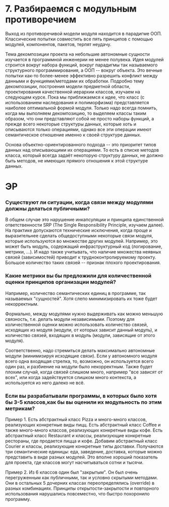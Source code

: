 # 7. Разбираемся с модульным противоречием

Выход из противоречивой модели модуля находится в парадигме ООП. Классические попытки совместить все пять принципов с помощью модулей, компонентов, пакетов, терпят неудачу.

Тема декомпозиции проекта на небольшие автономные сущности изучается в программной инженерии не менее полувека. Идея модулей строится вокруг набора функций, вокруг парадигмы так называемого структурного программирования, а ООП -- вокруг объекта. Это вечные попытки как-то более-менее эффективно разрешить конфликт между данными и функциями/методами их обработки. Подробно тему декомпозиции, построения модели предметной области, проектирования качественной иерархии классов, изучаем на следующем курсе. Пока мы приближаемся к идее, что класс (с использованием наследования и полиморфизма) представляется наиболее оптимальной формой модуля. Только надо всегда помнить, когда мы выполняем декомпозицию, то выделяем классы таким образом, что они представляют собой не просто наборы функций, а прежде всего некоторые структуры данных, которые хоть и описываются только операциями, однако все эти операции имеют семантическое отношение именно к своей структуре данных.

Основа объектно-ориентированного подхода -- это приоритет типов данных над описывающими их операциями. То есть в списке методов класса, который всегда задаёт некоторую структуру данных, не должно быть методов, не имеющих прямого отношения к этой структуре данных.

# ЭР

### Существуют ли ситуации, когда связи между модулями должны делаться публичными?

В общем случае это нарушение инкапсуляции и принципа единственной ответственности SRP (The Single Responsibility Principle, изучаем далее).
На практике допускаются технические исключения, когда проще и выразительнее сделать общедоступными некоторые связи модуля, которые используются во множестве других модулей. Например, это может быть модуль, содержащий инфраструктурный код (логирование, метрики, ...).
И надо также учитывать, что наличие множества неявных связей (зависимостей) приводит к трудноконтролируемому проекту. Большое количество таких связей -- признак плохого проектирования.

### Какие метрики вы бы предложили для количественной оценки принципов организации модулей?

Например, количество семантических единиц в программе, так называемых "сущностей". Хотя слепо минимизировать их тоже будет некорректным.

Формально, между модулями нужно выдерживать как можно меньшую связность, т.е. делать модули независимыми. Поэтому для количественной оценки можно использовать количество связей, исходящих из модуля (модули, от которых зависит данный модуль), и количество связей, входящих в модуль (модули, зависящие от этого модуля).

Соответственно, надо стремиться делать максимально автономные модули (минимизируя исходящие связи). Если у автономного модуля всего одна входящая стрелка, то, возможно, он используется всего один раз, и разбиение на модули было некорректным. Также будет плохим случай, когда связей слишком много, например "все зависят от всех", или когда задействуется слишком много контекста, а используется из него далеко не всё.

### Если вы разрабатывали программы, в которых было хотя бы 3-5 классов,как бы вы оценили их модульность по этим метрикам?

Пример 1.
Есть абстрактный класс Pizza и много-много классов, реализующих конкретные виды пицц.
Есть абстрактный класс Coffee и также много-много классов, реализующих конкретные виды кофе.
Есть абстрактный класс Restaurant и классы, реализующие конкретные рестораны, где продается пицца и кофе.
Добавим абстрактный класс Courier и классы, реализующие конкретные типы доставки.
Получаются три семантические единицы: еда, заведение, доставка, которые можно представить в виде разных модулей. Это вполне хороший показатель для проекта, где классов могут насчитываться сотни и тысячи.

Пример 2.
Из 6 классов один был "закрытым". Он был очень перегруженным как публичными, так и условно скрытыми методами. Они в остальных 5 дочерних классах переопределялись (override) в разных комбинациях. Принципы открытости-закрытости и повторного использования нарушались повсеместно, что быстро похоронило программу.

